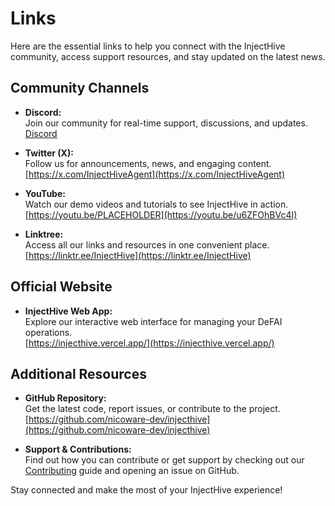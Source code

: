 # Links

Here are the essential links to help you connect with the InjectHive community, access support resources, and stay updated on the latest news.

## Community Channels

- **Discord:**  
  Join our community for real-time support, discussions, and updates.  
  [Discord](https://discord.gg/xv7bcRpgUw)

- **Twitter (X):**  
  Follow us for announcements, news, and engaging content.  
  [https://x.com/InjectHiveAgent](https://x.com/InjectHiveAgent)

- **YouTube:**  
  Watch our demo videos and tutorials to see InjectHive in action.  
  [https://youtu.be/PLACEHOLDER](https://youtu.be/u6ZFOhBVc4I)

- **Linktree:**  
  Access all our links and resources in one convenient place.  
  [https://linktr.ee/InjectHive](https://linktr.ee/InjectHive)

## Official Website

- **InjectHive Web App:**  
  Explore our interactive web interface for managing your DeFAI operations.  
  [https://injecthive.vercel.app/](https://injecthive.vercel.app/)

## Additional Resources

- **GitHub Repository:**  
  Get the latest code, report issues, or contribute to the project.  
  [https://github.com/nicoware-dev/injecthive](https://github.com/nicoware-dev/injecthive)

- **Support & Contributions:**  
  Find out how you can contribute or get support by checking out our [Contributing](./contributing.md) guide and opening an issue on GitHub.

Stay connected and make the most of your InjectHive experience!
